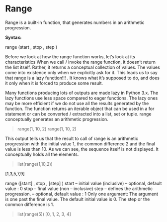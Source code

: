 # Range

Range is a built-in function, that generates numbers in an arithmetic progression.

**Syntax:**

range (start , stop , step )

Before we look at how the range function works, let’s look at its characteristics
When we call / invoke the range function, it doesn’t return the list itself. Rather, it
returns a conceptual collection of values. The values come into existence only when
we explicitly ask for it. This leads us to say that range is a lazy function!!! . It knows
what it’s supposed to do, and does it only when it is forced to produce some result.

Many functions producing lots of outputs are made lazy in Python 3.x. The lazy
functions use less space compared to eager functions. The lazy ones may be more
efficient if we do not use all the results generated by the function.
The function returns an iterable object that can be used in a for statement or can be
converted / extracted into a list, set or tuple.
range conceptually generates an arithmetic progression.

>range(1, 10, 2)
range(1, 10, 2)

This output tells us that the result to call of range is an arithmetic progression with
the initial value 1, the common difference 2 and the final value is less than 10.
As we can see, the sequence itself is not displayed. It conceptually holds all the
elements.

>list(range(1,10,2))

[1,3,5,7,9]

range ([start] , stop , [step] )
start – initial value (inclusive) – optional, default value : 0
stop – final value (non – inclusive)
step – defines the arithmetic progression. – optional, default value : 1
Only one argument:
The argument is one past the final value. The default initial value is 0. The step or the
common difference is 1.

>list(range(5))
[0, 1, 2, 3, 4]

